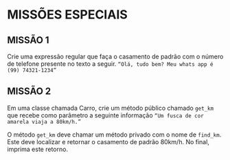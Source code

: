 # MISSÕES ESPECIAIS

## MISSÃO 1
Crie uma expressão regular que faça o casamento de padrão com o número de telefone presente no texto a seguir.
`“Olá, tudo bem? Meu whats app é (99) 74321-1234”`

## MISSÃO 2
Em uma classe chamada Carro, crie um método público chamado `get_km` que recebe como parâmetro a seguinte informação `“Um fusca de cor amarela viaja a 80km/h.”` 

O método `get_km` deve chamar um método privado com o nome de `find_km`.
Este deve localizar e retornar o casamento de padrão 80km/h.
No final, imprima este retorno.

